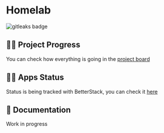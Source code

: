 # Homelab

<img alt="gitleaks badge" src="https://img.shields.io/badge/protected%20by-gitleaks-blue">

## 🧑‍🔬 Project Progress

You can check how everything is going in the [project board](https://github.com/users/jd-apprentice/projects/4/views/1)

## 🧑‍⚕️ Apps Status

Status is being tracked with BetterStack, you can check it [here](https://status.jonathan.com.ar/)

## 🧰 Documentation

Work in progress